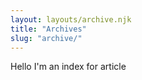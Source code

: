 ```yaml
---
layout: layouts/archive.njk
title: "Archives"
slug: "archive/"
---
```


Hello I'm an index for article             